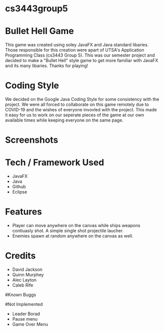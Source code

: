 # cs3443group5
# Bullet Hell Game
This game was created using soley JavaFX and Java standard libaries. Those responsible for this creation were apart of UTSA's Application Programming Class (cs3443 Group 5). This was our semester project and decided to make a "Bullet Hell" style game to get more familiar with JavaFX and its many libaries. Thanks for playing!

# Coding Style
We decided on the Google Java Coding Style for some consistency with the project. We were all forced to collaborate on this game remotely due to COVID-19 and the wishes of everyone invovled with the project. This made it easy for us to work on our seperate pieces of the game at our own available times while keeping everyone on the same page.

# Screenshots

# Tech / Framework Used
- JavaFX
- Java
- Github
- Eclipse

# Features
- Player can move anywhere on the canvas while ships weapons contiuasly shot. A simple single shot projectile laucher.
- Enemies spawn at random anywhere on the canvas as well. 

# Credits
- David Jackson
- Quinn Murphey
- Alec Layton
- Caleb Rife

#Known Buggs

#Not Implemented
- Leader Borad
- Pause menu
- Game Over Menu
